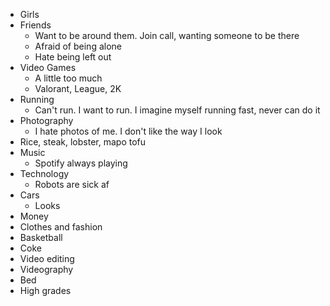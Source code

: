 - Girls
- Friends
	- Want to be around them. Join call, wanting someone to be there
	- Afraid of being alone
	- Hate being left out
- Video Games
	- A little too much
	- Valorant, League, 2K
- Running
	- Can't run. I want to run. I imagine myself running fast, never can do it 
- Photography
	- I hate photos of me. I don't like the way I look
- Rice, steak, lobster, mapo tofu
- Music
	- Spotify always playing
- Technology
	- Robots are sick af
- Cars
	- Looks
- Money
- Clothes and fashion
- Basketball
- Coke
- Video editing
- Videography
- Bed
- High grades